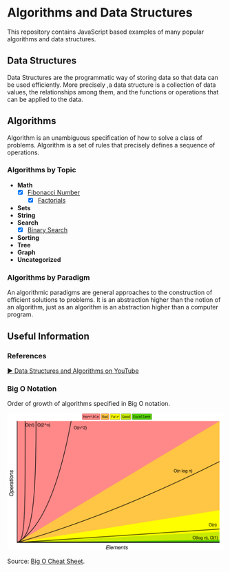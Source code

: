 # Algorithms and Data Structures

This repository contains JavaScript based examples of many popular algorithms and data structures.

## Data Structures

Data Structures are the programmatic way of storing data so that data can be used efficiently. More precisely ,a data structure is a collection of data values, the relationships among them, and the functions or operations that can be applied to the data.

## Algorithms

Algorithm is an unambiguous specification of how to solve a class of problems. Algorithm is a set of rules that precisely defines a sequence of operations.

### Algorithms by Topic

* **Math**
  - [x] [Fibonacci Number](https://github.com/bsonmez/javascript-algorithms/tree/master/src/algorithms/math/fibonacci) 
	- [x] [Factorials](https://github.com/bsonmez/javascript-algorithms/tree/master/src/algorithms/math/factorial)
* **Sets**
* **String**
* **Search**
	- [x] [Binary Search](https://github.com/bsonmez/javascript-algorithms/tree/master/src/algorithms/search/binary-search)
* **Sorting**
* **Tree**
* **Graph**
* **Uncategorized**

### Algorithms by Paradigm

An algorithmic paradigms are general approaches to the construction of efficient solutions to problems. It is an abstraction higher than the notion of an algorithm, just as an algorithm is an abstraction higher than a computer program.

## Useful Information

### References

[▶ Data Structures and Algorithms on YouTube](https://www.youtube.com/playlist?list=PLLXdhg_r2hKA7DPDsunoDZ-Z769jWn4R8)

### Big O Notation

Order of growth of algorithms specified in Big O notation.

![Big O graphs](https://github.com/trekhleb/javascript-algorithms/blob/master/assets/big-o-graph.png?raw=true)

Source: [Big O Cheat Sheet](http://bigocheatsheet.com/).
